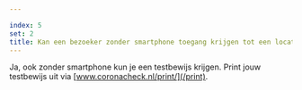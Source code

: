 ```yaml
---

index: 5
set: 2
title: Kan een bezoeker zonder smartphone toegang krijgen tot een locatie waar een testbewijs nodig is?
---
```

Ja, ook zonder smartphone kun je een testbewijs krijgen. Print jouw testbewijs uit via [www.coronacheck.nl/print/](/print).

